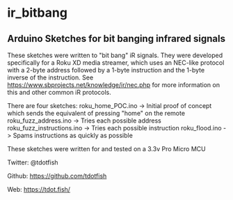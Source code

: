 # ir_bitbang
## Arduino Sketches for bit banging infrared signals

These sketches were written to "bit bang" iR signals.  They were developed specifically for a Roku XD media streamer, 
which uses an NEC-like protocol with a 2-byte address followed by a 1-byte instruction and the 1-byte inverse of the instruction.
See https://www.sbprojects.net/knowledge/ir/nec.php for more information on this and other common iR protocols.

There are four sketches:
roku_home_POC.ino          -> Initial proof of concept which sends the equivalent of pressing "home" on the remote
roku_fuzz_address.ino      -> Tries each possible address
roku_fuzz_instructions.ino -> Tries each possible instruction
roku_flood.ino             -> Spams instructions as quickly as possible

These sketches were written for and tested on a 3.3v Pro Micro MCU

Twitter: @tdotfish

Github:  https://github.com/tdotfish

Web: https://tdot.fish/

